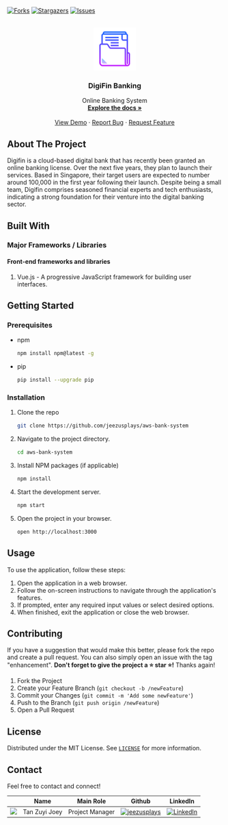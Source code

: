 [![Forks][forks-shield]][forks-url]
[![Stargazers][stars-shield]][stars-url]
[![Issues][issues-shield]][issues-url]

<!-- PROJECT LOGO -->
<br />
<div align="center">
  <a href="https://github.com/jeezusplays/aws-bank-system">
    <img src="logo/logo.png" alt="Logo" width="100" height="100">
  </a>

<h3 align="center">DigiFin Banking</h3>

  <p align="center">
    Online Banking System
    <br />
    <a href="https://github.com/jeezusplays/aws-bank-system"><strong>Explore the docs »</strong></a>
    <br />
    <br />
    <a href="https://github.com/jeezusplays/aws-bank-system">View Demo</a>
    ·
    <a href="https://github.com/jeezusplays/aws-bank-system/issues">Report Bug</a>
    ·
    <a href="https://github.com/jeezusplays/aws-bank-system/issues">Request Feature</a>
  </p>
</div>


## About The Project
Digifin is a cloud-based digital bank that has recently been granted an online banking license. Over the next five years, they plan to launch their services. Based in Singapore, their target users are expected to number around 100,000 in the first year following their launch. Despite being a small team, Digifin comprises seasoned financial experts and tech enthusiasts, indicating a strong foundation for their venture into the digital banking sector.

## Built With
### Major Frameworks / Libraries 

#### Front-end frameworks and libraries
1. Vue.js - A progressive JavaScript framework for building user interfaces.

## Getting Started
### Prerequisites
* npm
  ```sh
  npm install npm@latest -g
  ```
* pip
  ```sh
  pip install --upgrade pip
  ```

### Installation
1. Clone the repo
   ```sh
   git clone https://github.com/jeezusplays/aws-bank-system
    ```
2. Navigate to the project directory.
    ```sh
    cd aws-bank-system
    ```
3. Install NPM packages (if applicable)
   ```sh
   npm install
   ```
3. Start the development server.
    ```sh
    npm start
    ```
4. Open the project in your browser.
    ```sh
    open http://localhost:3000
    ```

## Usage
To use the application, follow these steps:
1. Open the application in a web browser.
2. Follow the on-screen instructions to navigate through the application's features.
3. If prompted, enter any required input values or select desired options.
4. When finished, exit the application or close the web browser.

## Contributing
If you have a suggestion that would make this better, please fork the repo and create a pull request. You can also simply open an issue with the tag "enhancement".
**Don't forget to give the project a :star: star :star:!** Thanks again!

1. Fork the Project
2. Create your Feature Branch (`git checkout -b /newFeature`)
3. Commit your Changes (`git commit -m 'Add some newFeature'`)
4. Push to the Branch (`git push origin /newFeature`)
5. Open a Pull Request

## License
Distributed under the MIT License. See [`LICENSE`](https://github.com/jeezusplays/aws-bank-system/blob/main/LICENSE) for more information.

## Contact
Feel free to contact and connect!

|| Name | Main Role | Github | LinkedIn |
|-----------| ----------- | ----------- | ----------- | ----------- |
|<img src="https://avatars.githubusercontent.com/u/68149788?v=4" width="100"></img>|Tan Zuyi Joey|Project Manager|[![jeezusplays](https://img.shields.io/badge/GitHub-181717.svg?style=for-the-badge&logo=GitHub&logoColor=white)](https://github.com/jeezusplays)|[![LinkedIn](https://img.shields.io/badge/LinkedIn-0A66C2.svg?style=for-the-badge&logo=LinkedIn&logoColor=white)](https://linkedin.com/in/joey-tan-zuyi)|


[forks-shield]: https://img.shields.io/github/forks/jeezusplays/aws-bank-system.svg?style=for-the-badge
[forks-url]: https://github.com/jeezusplays/aws-bank-system/network/members
[stars-shield]: https://img.shields.io/github/stars/jeezusplays/aws-bank-system.svg?style=for-the-badge
[stars-url]: https://github.com/jeezusplays/aws-bank-system/stargazers
[issues-shield]: https://img.shields.io/github/issues/jeezusplays/aws-bank-system.svg?style=for-the-badge
[issues-url]: https://github.com/jeezusplays/aws-bank-system/issues
